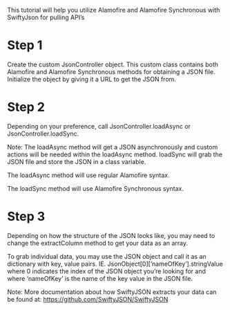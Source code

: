 This tutorial will help you utilize Alamofire and Alamofire Synchronous with SwiftyJson for pulling API’s

# Step 1
Create the custom JsonController object. This custom class contains both Alamofire and Alamofire Synchronous methods for obtaining a JSON file. Initialize the object by giving it a URL to get the JSON from.

# Step 2
Depending on your preference, call JsonController.loadAsync or JsonController.loadSync.

Note: The loadAsync method will get a JSON asynchronously and custom actions will be needed within the loadAsync method. loadSync will grab the JSON file and store the JSON in a class variable.

The loadAsync method will use regular Alamofire syntax.

The loadSync method will use Alamofire Synchronous syntax.

# Step 3
 Depending on how the structure of the JSON looks like, you may need to change the extractColumn method to get your data as an array.

 To grab individual data, you may use the JSON object and call it as an dictionary with key, value pairs. IE. JsonObject[0][‘nameOfKey’].stringValue where 0 indicates the index of the JSON object you’re looking for and where ‘nameOfKey’ is the name of the key value in the JSON file.

Note: More documentation about how SwiftyJSON extracts your data can be found at:
https://github.com/SwiftyJSON/SwiftyJSON
